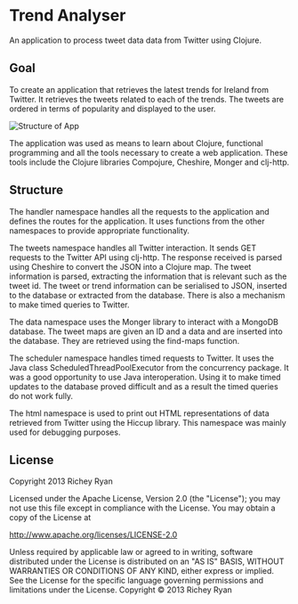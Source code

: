 # Trend Analyser

An application to process tweet data data from Twitter using Clojure.

## Goal

To create an application that retrieves the latest trends for Ireland from Twitter. It retrieves the tweets related to each of the trends. The tweets are ordered in terms of popularity and displayed to the user.

![Structure of App](https://dl.dropboxusercontent.com/u/13548247/trend-analyser/structure.png)

The application was used as means to learn about Clojure, functional programming and all the tools necessary to create a web application. These tools include the Clojure libraries Compojure, Cheshire, Monger and clj-http.

## Structure

The handler namespace handles all the requests to the application and defines the routes for the application. It uses functions from the other namespaces to provide appropriate functionality.

The tweets namespace handles all Twitter interaction. It sends GET requests to the Twitter API using clj-http. The response received is parsed using Cheshire to convert the JSON into a Clojure map. The tweet information is parsed, extracting the information that is relevant such as the tweet id. The tweet or trend information can be serialised to JSON, inserted to the database or extracted from the database. There is also a mechanism to make timed queries to Twitter.

The data namespace uses the Monger library to interact with a MongoDB database. The tweet maps are given an ID and a data and are inserted into the database. They are retrieved using the find-maps function. 

The scheduler namespace handles timed requests to Twitter. It uses the Java class ScheduledThreadPoolExecutor from the concurrency package. It was a good opportunity to use Java interoperation. Using it to make timed updates to the database proved difficult and as a result the timed queries do not work fully.

The html namespace is used to print out HTML representations of data retrieved from Twitter using the Hiccup library. This namespace was mainly used for debugging purposes. 

## License

Copyright 2013 Richey Ryan

Licensed under the Apache License, Version 2.0 (the "License");
you may not use this file except in compliance with the License.
You may obtain a copy of the License at

http://www.apache.org/licenses/LICENSE-2.0

Unless required by applicable law or agreed to in writing, software
distributed under the License is distributed on an "AS IS" BASIS,
WITHOUT WARRANTIES OR CONDITIONS OF ANY KIND, either express or implied.
See the License for the specific language governing permissions and
limitations under the License. Copyright © 2013 Richey Ryan
